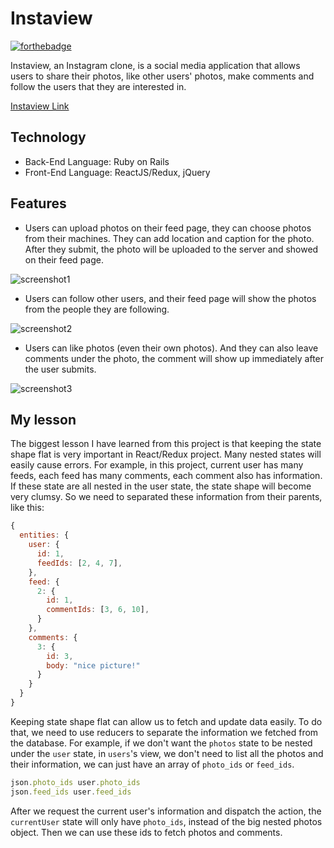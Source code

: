 # Instaview
[![forthebadge](http://forthebadge.com/images/badges/made-with-ruby.svg)](http://forthebadge.com)

Instaview, an Instagram clone, is a social media application that allows users to share their photos, like other users' photos, make comments and follow the users that they are interested in.

[Instaview Link](https://instaview-app.herokuapp.com/)

## Technology
* Back-End Language: Ruby on Rails
* Front-End Language: ReactJS/Redux, jQuery

## Features
* Users can upload photos on their feed page, they can choose photos from their machines. They can add location and caption for the photo. After they submit, the photo will be uploaded to the server and showed on their feed page.


![screenshot1](https://github.com/chaofan85/Instaview/blob/master/docs/screenshot1.png?raw=true)


* Users can follow other users, and their feed page will show the photos from the people they are following.


![screenshot2](https://github.com/chaofan85/Instaview/blob/master/docs/screenshot2.png?raw=true)


* Users can like photos (even their own photos). And they can also leave comments under the photo, the comment will show up immediately after the user submits.


![screenshot3](https://github.com/chaofan85/Instaview/blob/master/docs/screenshot3.png?raw=true)

## My lesson

The biggest lesson I have learned from this project is that keeping the state shape flat is very important in React/Redux project. Many nested states will easily cause errors. For example, in this project, current user has many feeds, each feed has many comments, each comment also has information. If these state are all nested in the user state, the state shape will become very clumsy. So we need to separated these information from their parents, like this:

```js
{
  entities: {
    user: {
      id: 1,
      feedIds: [2, 4, 7],
    },
    feed: {
      2: {
        id: 1,
        commentIds: [3, 6, 10],
      }
    },
    comments: {
      3: {
        id: 3,
        body: "nice picture!"
      }
    }
  }
}

```

Keeping state shape flat can allow us to fetch and update data easily. To do that, we need to use reducers to separate the information we fetched from the database. For example, if we don't want the `photos` state to be
nested under the `user` state, in `users`'s view, we don't need to list all the photos and their information, we can just have an array of `photo_ids` or `feed_ids`.
```js
json.photo_ids user.photo_ids
json.feed_ids user.feed_ids
```

After we request the current user's information and dispatch the action, the `currentUser` state will only have `photo_ids`, instead of the big nested photos object. Then we can use these ids to fetch photos and comments.
